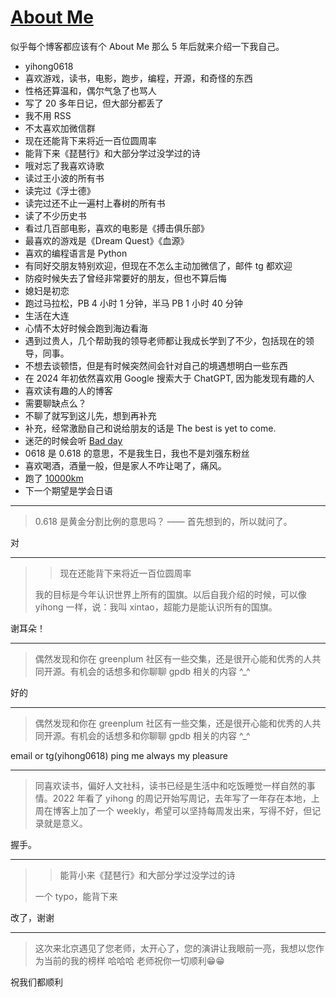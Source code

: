 # [About Me](https://github.com/yihong0618/gitblog/issues/282)

似乎每个博客都应该有个 About Me 那么 5 年后就来介绍一下我自己。

- yihong0618
- 喜欢游戏，读书，电影，跑步，编程，开源，和奇怪的东西
- 性格还算温和，偶尔气急了也骂人
- 写了 20 多年日记，但大部分都丢了
- 我不用 RSS
- 不太喜欢加微信群
- 现在还能背下来将近一百位圆周率
- 能背下来《琵琶行》和大部分学过没学过的诗
- 哦对忘了我喜欢诗歌
- 读过王小波的所有书
- 读完过《浮士德》
- 读完过还不止一遍村上春树的所有书
- 读了不少历史书
- 看过几百部电影，喜欢的电影是《搏击俱乐部》
- 最喜欢的游戏是《Dream Quest》《血源》
- 喜欢的编程语言是 Python
- 有同好交朋友特别欢迎，但现在不怎么主动加微信了，邮件 tg 都欢迎
- 防疫时候失去了曾经非常要好的朋友，但也不算后悔
- 媳妇是初恋
- 跑过马拉松，PB 4 小时 1 分钟，半马 PB 1 小时 40 分钟
- 生活在大连
- 心情不太好时候会跑到海边看海
- 遇到过贵人，几个帮助我的领导老师都让我成长学到了不少，包括现在的领导，同事。
- 不想去谈顿悟，但是有时候突然间会针对自己的境遇想明白一些东西
- 在 2024 年初依然喜欢用 Google 搜索大于 ChatGPT, 因为能发现有趣的人
- 喜欢读有趣的人的博客
- 需要聊缺点么？
- 不聊了就写到这儿先，想到再补充
- 补充，经常激励自己和说给朋友的话是 The best is yet to come.
- 迷茫的时候会听 [Bad day](https://www.youtube.com/watch?v=gH476CxJxfg)
- 0618 是 0.618 的意思，不是我生日，我也不是刘强东粉丝
- 喜欢喝酒，酒量一般，但是家人不咋让喝了，痛风。
- 跑了 [10000km](https://yihong.run/)
- 下一个期望是学会日语


---

> 0.618 是黄金分割比例的意思吗？ —— 首先想到的，所以就问了。

对

---

> > 现在还能背下来将近一百位圆周率
> 
> 我的目标是今年认识世界上所有的国旗。以后自我介绍的时候，可以像 yihong 一样，说：我叫 xintao，超能力是能认识所有的国旗。

谢耳朵！

---

> 偶然发现和你在 greenplum 社区有一些交集，还是很开心能和优秀的人共同开源。有机会的话想多和你聊聊 gpdb 相关的内容 ^_^

好的

---

> 偶然发现和你在 greenplum 社区有一些交集，还是很开心能和优秀的人共同开源。有机会的话想多和你聊聊 gpdb 相关的内容 ^_^

email or tg(yihong0618)  ping me always my pleasure

---

> 同喜欢读书，偏好人文社科，读书已经是生活中和吃饭睡觉一样自然的事情。2022 年看了 yihong 的周记开始写周记，去年写了一年存在本地，上周在博客上加了一个 weekly，希望可以坚持每周发出来，写得不好，但记录就是意义。

握手。

---

> > 能背小来《琵琶行》和大部分学过没学过的诗
> 
> 一个 typo，能背下来

改了，谢谢

---

> 这次来北京遇见了您老师，太开心了，您的演讲让我眼前一亮，我想以您作为当前的我的榜样 哈哈哈 老师祝你一切顺利😁😁

祝我们都顺利